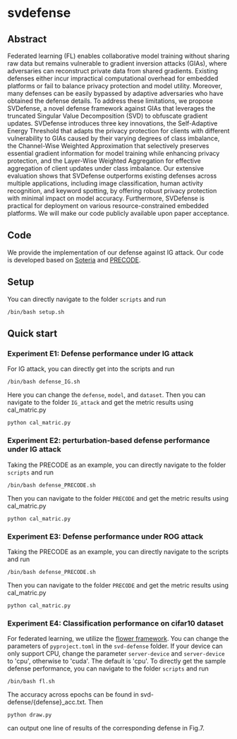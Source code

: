 # svdefense

## Abstract

Federated learning (FL) enables collaborative model training without sharing raw data but remains vulnerable to gradient inversion attacks (GIAs), where adversaries can reconstruct private data from shared gradients. Existing defenses either incur impractical computational overhead for embedded platforms or fail to balance privacy protection and model utility. Moreover, many defenses can be easily bypassed by adaptive adversaries who have obtained the defense details. To address these limitations, we propose SVDefense, a novel defense framework against GIAs that leverages the truncated Singular Value Decomposition (SVD) to obfuscate gradient updates. SVDefense introduces three key innovations, the Self-Adaptive Energy Threshold that adapts the privacy protection for clients with different vulnerability to GIAs caused by their varying degrees of class imbalance, the Channel-Wise Weighted Approximation that selectively preserves essential gradient information for model training while enhancing privacy protection, and the Layer-Wise Weighted Aggregation for effective aggregation of client updates under class imbalance. Our extensive evaluation shows that SVDefense outperforms existing defenses across multiple applications, including image classification, human activity recognition, and keyword spotting, by offering robust privacy protection with minimal impact on model accuracy. Furthermore, SVDefense is practical for deployment on various resource-constrained embedded platforms. We will make our code publicly available upon paper acceptance.

## Code

We provide the implementation of our defense against IG attack. Our code is developed based on [Soteria](https://github.com/jeremy313/Soteria) and [PRECODE](https://github.com/dAI-SY-Group/PRECODE).

## Setup
You can directly navigate to the folder `scripts` and run
```
/bin/bash setup.sh
```
## Quick start

### Experiment E1: Defense performance under IG attack
For IG attack, you can directly get into the scripts and run 
```
/bin/bash defense_IG.sh
```
Here you can change the `defense`, `model`, and `dataset`. 
Then you can navigate to the folder `IG_attack` and get the metric results using cal_matric.py
```
python cal_matric.py
```

### Experiment E2: perturbation-based defense performance under IG attack
Taking the PRECODE as an example, you can directly navigate to the folder `scripts` and run 
```
/bin/bash defense_PRECODE.sh
```
Then you can navigate to the folder `PRECODE` and get the metric results using cal_matric.py
```
python cal_matric.py
```

### Experiment E3: Defense performance under ROG attack
Taking the PRECODE as an example, you can directly navigate to the scripts and run 
```
/bin/bash defense_PRECODE.sh
```
Then you can navigate to the folder `PRECODE` and get the metric results using cal_matric.py
```
python cal_matric.py
```

### Experiment E4: Classification performance on cifar10 dataset
For federated learning, we utilize the [flower framework](https://github.com/adap/flower).
You can change the parameters of `pyproject.toml` in the `svd-defense` folder. If your device can only support CPU, change the parameter `server-device` and `server-device` to 'cpu', otherwise to 'cuda'. The default is 'cpu'.
To directly get the sample defense performance, you can navigate to the folder `scripts` and run 
```
/bin/bash fl.sh
```
The accuracy across epochs can be found in svd-defense/{defense}_acc.txt. Then 
```
python draw.py
```
can output one line of results of the corresponding defense in Fig.7.
